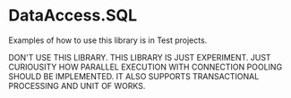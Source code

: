 # DataAccess.SQL

Examples of how to use this library is in Test projects.

DON'T USE THIS LIBRARY. THIS LIBRARY IS JUST EXPERIMENT. JUST CURIOUSITY HOW PARALLEL EXECUTION WITH CONNECTION POOLING SHOULD BE IMPLEMENTED. IT ALSO SUPPORTS TRANSACTIONAL PROCESSING AND UNIT OF WORKS.
